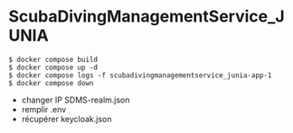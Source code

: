 # ScubaDivingManagementService_JUNIA

```shell
$ docker compose build
$ docker compose up -d
$ docker compose logs -f scubadivingmanagementservice_junia-app-1
$ docker compose down
```

- changer IP SDMS-realm.json
- remplir .env
- récupérer keycloak.json
